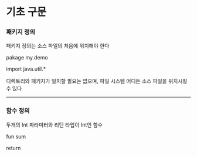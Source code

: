 # 기초 구문
### 패키지 정의
패키지 정의는 소스 파일의 처음에 위치해야 한다

pakage my.demo

import java.util.*

디렉토리와 패키지가 일치할 필요는 없으며, 파일 시스템 어디든 소스 파일을 위치시킬 수 있다
***
### 함수 정의
두개의 Int 파라미터와 리턴 타입이 Int인 함수

fun sum

  return
